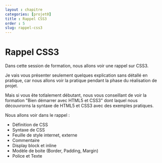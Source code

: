 ```yaml
---
layout : chapitre
categories: [projet0]
title : Rappel CSS3
order : 5
slug: rappel-css3
---
```


# Rappel CSS3

Dans cette session de formation, nous allons voir une rappel sur CSS3. 

Je vais vous présenter seulement quelques explication sans détallé en pratique, car nous allons voir la pratique pendant la phase du réalisation de projet.

Mais si vous ête totlalement débutant, nous vous conseillant de voir la formation "Bien démarrer avec HTML5 et CSS3" dont laquel nous découvrorns la syntaxe de HTML5 et CSS3 avec des exemples pratiques.

Nous allons voir dans le rappel : 

- Définition de CSS
- Syntaxe de CSS
- Feuille de style internet, externe 
- Commentaire
- Display block et inline
- Modèle de boite (Border, Padding, Margin)
- Police et Texte